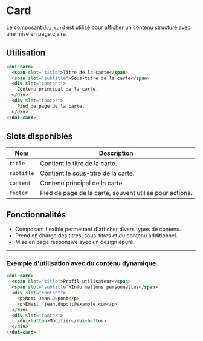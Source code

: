 # Card

Le composant `dui-card` est utilisé pour afficher un contenu structuré avec une mise en page claire.

## Utilisation

```html
<dui-card>
  <span slot="title">Titre de la carte</span>
  <span slot="subtitle">Sous-titre de la carte</span>
  <div slot="content">
    Contenu principal de la carte.
  </div>
  <div slot="footer">
    Pied de page de la carte.
  </div>
</dui-card>
```

## Slots disponibles

| Nom        | Description                                       |
|------------|---------------------------------------------------|
| `title`    | Contient le titre de la carte.                    |
| `subtitle` | Contient le sous-titre de la carte.               |
| `content`  | Contenu principal de la carte.                   |
| `footer`   | Pied de page de la carte, souvent utilisé pour actions. |

## Fonctionnalités

- Composant flexible permettant d'afficher divers types de contenu.
- Prend en charge des titres, sous-titres et du contenu additionnel.
- Mise en page responsive avec un design épuré.

---

### Exemple d'utilisation avec du contenu dynamique

```html
<dui-card>
  <span slot="title">Profil utilisateur</span>
  <span slot="subtitle">Informations personnelles</span>
  <div slot="content">
    <p>Nom: Jean Dupont</p>
    <p>Email: jean.dupont@example.com</p>
  </div>
  <div slot="footer">
    <dui-button>Modifier</dui-button>
  </div>
</dui-card>
```

